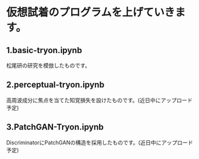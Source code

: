 
# 仮想試着のプログラムを上げていきます。

## 1.basic-tryon.ipynb
松尾研の研究を模倣したものです。

## 2.perceptual-tryon.ipynb
高周波成分に焦点を当てた知覚損失を設けたものです。(近日中にアップロード予定)

## 3.PatchGAN-Tryon.ipynb
DiscriminatorにPatchGANの構造を採用したものです。(近日中にアップロード予定)
